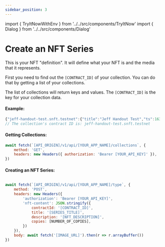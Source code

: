 ```yaml
---
sidebar_position: 3
---
```

import { TryItNowWithEnv } from '../../src/components/TryItNow'
import { Dialog } from '../../src/components/Dialog'

# Create an NFT Series

This is your NFT "definition". It will define what your NFT is and the media that it represents.

First you need to find out the `[CONTRACT_ID]` of your collection. You can do that by getting a list of your collections.

The list of collections will return keys and values. The `[CONTRACT_ID]` is the key for your collection data.


#### Example:
```js
{"jeff-handout-test.snft.testnet":{"title":"Jeff Handout Test","ts":1637199109816}}
// The collection's contract ID is: jeff-handout-test.snft.testnet
```

#### Getting Collections:

```js
await fetch(`[API_ORIGIN]/v1/api/[YOUR_APP_NAME]/collections`, {
	method: 'GET',
	headers: new Headers({ authorization: 'Bearer [YOUR_API_KEY]' }),
})
```
<TryItNowWithEnv />

#### Creating an NFT Series:

```js

await fetch(`[API_ORIGIN]/v1/api/[YOUR_APP_NAME]/type`, {
	method: 'POST',
	headers: new Headers({
		'authorization': 'Bearer [YOUR_API_KEY]',
		'nft-content': JSON.stringify({
			contractId: '[CONTRACT_ID]',
			title: '[SERIES_TITLE]',
			description: '[NFT_DESCRIPTION]',
			copies: [NUMBER_OF_COPIES],
		})
	}),
	body: await fetch('[IMAGE_URL]').then(r => r.arrayBuffer())
})
```
<TryItNowWithEnv />
<Dialog />
